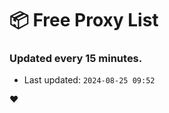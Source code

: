 # :package: Free Proxy List
### Updated every 15 minutes.

- Last updated: `2024-08-25 09:52`

:heart:

